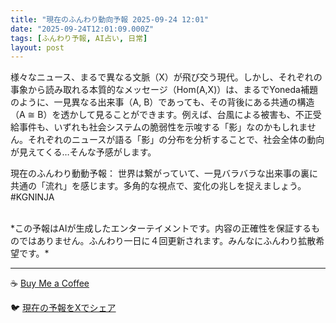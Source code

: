 ```yaml
---
title: "現在のふんわり動向予報 2025-09-24 12:01"
date: "2025-09-24T12:01:09.000Z"
tags: [ふんわり予報, AI占い, 日常]
layout: post
---
```


様々なニュース、まるで異なる文脈（X）が飛び交う現代。しかし、それぞれの事象から読み取れる本質的なメッセージ（Hom(A,X)）は、まるでYoneda補題のように、一見異なる出来事（A, B）であっても、その背後にある共通の構造（A ≅ B）を透かして見ることができます。例えば、台風による被害も、不正受給事件も、いずれも社会システムの脆弱性を示唆する「影」なのかもしれません。それぞれのニュースが語る「影」の分布を分析することで、社会全体の動向が見えてくる…そんな予感がします。

現在のふんわり動動予報：
世界は繋がっていて、一見バラバラな出来事の裏に共通の「流れ」を感じます。多角的な視点で、変化の兆しを捉えましょう。#KGNINJA

<br>
*この予報はAIが生成したエンターテイメントです。内容の正確性を保証するものではありません。ふんわり一日に４回更新されます。みんなにふんわり拡散希望です。*

---
☕️ [Buy Me a Coffee](https://www.buymeacoffee.com/kgninja)

🐦 [現在の予報をXでシェア](https://twitter.com/intent/tweet?text=%E7%8F%BE%E5%9C%A8%E3%81%AE%E3%81%B5%E3%82%93%E3%82%8F%E3%82%8A%E4%BA%88%E5%A0%B1%3A%20%E3%80%8C%E6%A7%98%E3%80%85%E3%81%AA%E3%83%8B%E3%83%A5%E3%83%BC%E3%82%B9%E3%80%81%E3%81%BE%E3%82%8B%E3%81%A7%E7%95%B0%E3%81%AA%E3%82%8B%E6%96%87%E8%84%88%EF%BC%88X%EF%BC%89%E3%81%8C%E9%A3%9B%E3%81%B3%E4%BA%A4%E3%81%86%E7%8F%BE%E4%BB%A3%E3%80%82%E3%80%8D%23KGNINJA%20%E7%B6%9A%E3%81%8D%E3%81%AF%E3%83%96%E3%83%AD%E3%82%B0%E3%81%A7%EF%BC%81%F0%9F%91%87&url=https%3A%2F%2Fkg-ninja.github.io%2FFunwariyoso%2F)
